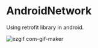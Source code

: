 # AndroidNetwork
Using retrofit library in android.



![ezgif com-gif-maker](https://user-images.githubusercontent.com/22369188/102340684-eb5cdd80-3fbe-11eb-823e-0225999421e1.gif)
